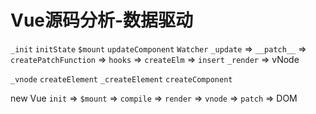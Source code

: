 # Vue源码分析-数据驱动

`_init`
`initState`
`$mount`
`updateComponent`
`Watcher`
`_update` => `__patch__` => `createPatchFunction` => `hooks` => `createElm` => `insert`
`_render` => vNode

`_vnode`
`createElement`
`_createElement`
`createComponent`

new Vue
`init` => `$mount` => `compile` => `render` => `vnode` => `patch` => DOM
